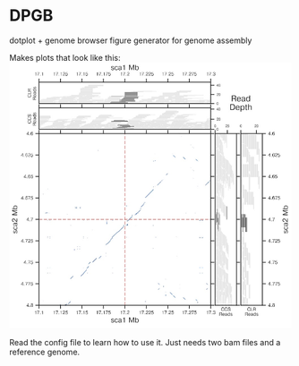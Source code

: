 # DPGB
dotplot + genome browser figure generator for genome assembly

Makes plots that look like this:
![plot here](figures/sca1-17200000-sca2-4700000_gapplot_small.jpg)

Read the config file to learn how to use it. Just needs two bam files and a reference genome.

